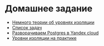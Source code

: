 # Домашнее задание

- [Немного теории об уровнях изоляции](Transaction_isolation.md)
- [Список задач](Task.md)
- [Разворачиваем Postgres в Yandex cloud](yc.md)
- [Уровни изоляции на практике](two_sessions.md)